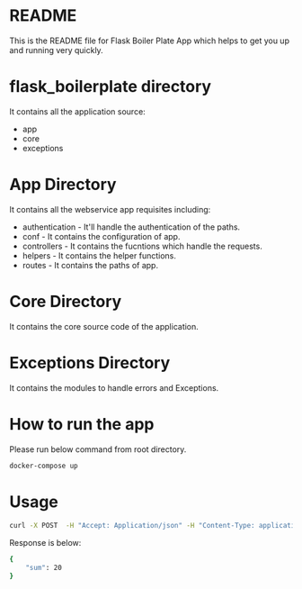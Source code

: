 # README #

This is the README file for Flask Boiler Plate App which helps to get you up and running very quickly.

# flask_boilerplate directory #

It contains all the application source:

 - app
 - core
 - exceptions

# App Directory #

It contains all the webservice app requisites including:

 - authentication - It'll handle the authentication of the paths.
 - conf - It contains the configuration of app.
 - controllers - It contains the fucntions which handle the requests.
 - helpers - It contains the helper functions.
 - routes - It contains the paths of app.

# Core Directory #

It contains the core source code of the application.

# Exceptions Directory #

It contains the modules to handle errors and Exceptions.

# How to run the app #

Please run below command from root directory.

```bash
docker-compose up
```

# Usage

```bash
curl -X POST  -H "Accept: Application/json" -H "Content-Type: application/json" -H "Authorization: Basic dXNlcm5hbWU6cGFzc3dvcmQ=" http://127.0.0.1:5001/addition -d '{"value_1": 10, "value_2":10}' | python -mjson.tool
```

Response is below:
```bash
{
    "sum": 20
}
```